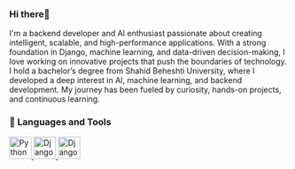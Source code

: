 ### Hi there👋

I'm a backend developer and AI enthusiast passionate about creating intelligent, scalable, and high-performance applications. With a strong foundation in Django, machine learning, and data-driven decision-making, I love working on innovative projects that push the boundaries of technology.
I hold a bachelor’s degree from Shahid Beheshti University, where I developed a deep interest in AI, machine learning, and backend development. My journey has been fueled by curiosity, hands-on projects, and continuous learning.

### 🧰 Languages and Tools

<p align="left">
  <a href="https://github.com/masoume-pasebani/Game-design_final_project" target="_blank">
    <img src="https://cdn.jsdelivr.net/gh/devicons/devicon/icons/python/python-original.svg" alt="Python" width="40" height="40"/>
  </a>
  <a href="https://github.com/masoume-pasebani/Generating-OCEL-from-CPN-files" target="_blank">
    <img src="https://cdn.jsdelivr.net/gh/devicons/devicon/icons/django/django-plain.svg" alt="Django" width="40" height="40"/>
  </a>
  <a href="https://github.com/masoume-pasebani/ML_NLP_project" target="_blank>
    <img src="https://cdn.jsdelivr.net/gh/devicons/devicon@latest/icons/jupyter/jupyter-original-wordmark.svg" />
          
  <a href="https://github.com/masoume-pasebani/project_of_roshan_company" target="_blank">
    <img src="https://cdn.jsdelivr.net/gh/devicons/devicon/icons/django/django-plain.svg" alt="Django" width="40" height="40"/>
  </a>
</p>
